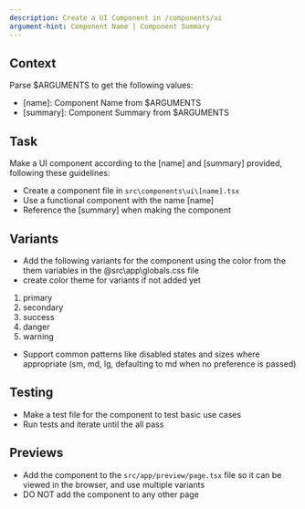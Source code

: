 ```yaml
---
description: Create a UI Component in /components/ui
argument-hint: Component Name | Component Summary
---
```


## Context 

Parse $ARGUMENTS to get the following values:

- [name]: Component Name from $ARGUMENTS
- [summary]: Component Summary from $ARGUMENTS

## Task

Make a UI component according to the [name] and [summary] provided, following these guidelines:

- Create a component file in `src\components\ui\[name].tsx`
- Use a functional component with the name [name]
- Reference the [summary] when making the component

## Variants

- Add the following variants for the component using the color from the them variables in the @src\app\globals.css file
- create color theme for variants if not added yet

1. primary
2. secondary
3. success
4. danger
5. warning

- Support common patterns like disabled states and sizes where appropriate (sm, md, lg, defaulting to md when no preference is passed)

## Testing

- Make a test file for the component to test basic use cases
- Run tests and iterate until the all pass

## Previews

- Add the component to the `src/app/preview/page.tsx` file so it can be viewed in the browser, and use multiple variants
- DO NOT add the component to any other page